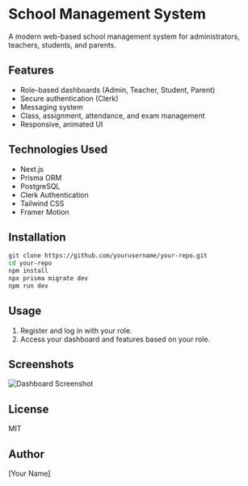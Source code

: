 # School Management System

A modern web-based school management system for administrators, teachers, students, and parents.

## Features
- Role-based dashboards (Admin, Teacher, Student, Parent)
- Secure authentication (Clerk)
- Messaging system
- Class, assignment, attendance, and exam management
- Responsive, animated UI

## Technologies Used
- Next.js
- Prisma ORM
- PostgreSQL
- Clerk Authentication
- Tailwind CSS
- Framer Motion

## Installation

```bash
git clone https://github.com/yourusername/your-repo.git
cd your-repo
npm install
npx prisma migrate dev
npm run dev
```

## Usage
1. Register and log in with your role.
2. Access your dashboard and features based on your role.

## Screenshots
![Dashboard Screenshot](screenshots/dashboard.png)

## License
MIT

## Author
[Your Name]